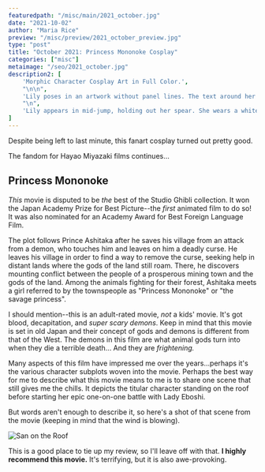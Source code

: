 ```yaml
---
featuredpath: "/misc/main/2021_october.jpg"
date: "2021-10-02"
author: "Maria Rice"
preview: "/misc/preview/2021_october_preview.jpg"
type: "post"
title: "October 2021: Princess Mononoke Cosplay"
categories: ["misc"]
metaimage: "/seo/2021_october.jpg"
description2: [
    'Morphic Character Cosplay Art in Full Color.',
    "\n\n",
    'Lily poses in an artwork without panel lines. The text around her reads: "Morphic characters dress up as characters from: Princess Mononoke [movie cover]."',
    "\n",
    'Lily appears in mid-jump, holding out her spear. She wears a white fur cape, a white tunic over her blue sleeveless dress, and white cloth boots. A circlet graces her dark hair, large circular white earrings dangle from her ears, and red triangle markings brand her cheeks and forehead. She smiles as her yellow eyes peer straight at the viewer. Black veins cover all visible skin and her striped tiger tail curls up behind her.',
]
---
```


Despite being left to last minute, this fanart cosplay turned out pretty good.

The fandom for Hayao Miyazaki films continues...

## Princess Mononoke 

_This_ movie is disputed to be _the_ best of the Studio Ghibli collection. It won the Japan Academy Prize for Best Picture--the _first_ animated film to do so! It was also nominated for an Academy Award for Best Foreign Language Film. 

The plot follows Prince Ashitaka after he saves his village from an attack from a demon, who touches him and leaves on him a deadly curse. He leaves his village in order to find a way to remove the curse, seeking help in distant lands where the gods of the land still roam. There, he discovers mounting conflict between the people of a prosperous mining town and the gods of the land. Among the animals fighting for their forest, Ashitaka meets a girl referred to by the townspeople as "Princess Mononoke" or "the savage princess". 

I should mention--this is an adult-rated movie, _not_ a kids' movie. It's got blood, decapitation, and _super scary demons_. Keep in mind that this movie is set in old Japan and their concept of gods and demons is different from that of the West. The demons in this film are what animal gods turn into when they die a terrible death... And they are _frightening._ 

Many aspects of this film have impressed me over the years...perhaps it's the various character subplots woven into the movie. Perhaps the best way for me to describe what this movie means to me is to share one scene that still gives me the chills. It depicts the titular character standing on the roof before starting her epic one-on-one battle with Lady Eboshi. 

But words aren't enough to describe it, so here's a shot of that scene from the movie (keeping in mind that the wind is blowing).

![San on the Roof](/embed/princessmonoke.jpg)

This is a good place to tie up my review, so I'll leave off with that. **I highly recommend this movie.** It's terrifying, but it is also awe-provoking.

